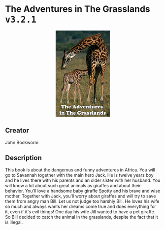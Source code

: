 
# The Adventures in The Grasslands <kbd>v3.2.1</kbd>

<center>
  <img src="./cover-1024.jpg"/>
</center>

## Creator
John Bookworm

## Description
<p>This book is about the dangerous and funny adventures in Africa. You will go to Savannah together with the main hero Jack. He is twelve years boy and he lives there with his parents and an older sister with her husband. You will know a lot about such great animals as giraffes and about their behavior. You'll love a handsome baby giraffe Spotty and his brave and wise mother. Together with Jack, you'll worry about giraffes and will try to save them from angry man Bill. Let us not judge too harshly Bill. He loves his wife so much and always wants her dreams come true and does everything for it, even if it's evil things! One day his wife Jill wanted to have a pet giraffe. So Bill decided to catch the animal in the grasslands, despite the fact that it is illegal.</p>
